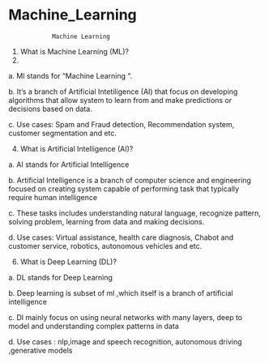 # Machine_Learning
		        Machine Learning 

1.	What is Machine Learning (ML)?
2.	
a.	Ml stands for “Machine Learning “.

b.	It’s a branch of Artificial Intetiligence (AI) that focus on developing algorithms that allow system to learn from and make predictions or decisions based on data.

c.	Use cases: Spam and Fraud detection, Recommendation system, customer segmentation and etc.

4.	What is Artificial Intelligence (AI)?

a.	AI stands for Artificial Intelligence 

b.	Artificial Intelligence is a branch of computer science and engineering focused on creating system capable of performing task that typically require human intelligence  

c.	These tasks includes understanding natural language, recognize pattern, solving problem, learning from data and making decisions. 

d.	Use cases: Virtual assistance, health care diagnosis, Chabot and customer service, robotics, autonomous vehicles and etc.

6.	What is Deep Learning (DL)?
   
a.	DL stands for Deep Learning 

b.	Deep learning is subset of ml ,which itself is a branch of artificial intelligence 

c.	Dl mainly focus on using neural networks with many layers, deep to model and understanding complex patterns in data 

d.	Use cases : nlp,image and speech recognition, autonomous driving ,generative models





                                  

